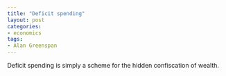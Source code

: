 ```yaml
---
title: "Deficit spending"
layout: post
categories:
- economics
tags:
- Alan Greenspan
---
```


Deficit spending is simply a scheme for the hidden confiscation of wealth.